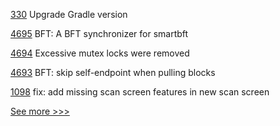 
[330](https://github.com/hyperledger/fabric-chaincode-java/pull/330) Upgrade Gradle version

[4695](https://github.com/hyperledger/fabric/pull/4695) BFT: A BFT synchronizer for smartbft

[4694](https://github.com/hyperledger/fabric/pull/4694) Excessive mutex locks were removed

[4693](https://github.com/hyperledger/fabric/pull/4693) BFT: skip self-endpoint when pulling blocks

[1098](https://github.com/hyperledger/aries-mobile-agent-react-native/pull/1098) fix: add missing scan screen features in new scan screen


[See more >>>](https://start-here.hyperledger.org/pull-requests)
